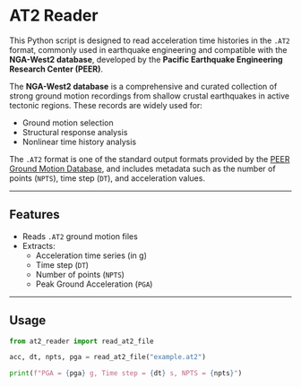 # AT2 Reader

This Python script is designed to read acceleration time histories in the `.AT2` format, commonly used in earthquake engineering and compatible with the **NGA-West2 database**, developed by the **Pacific Earthquake Engineering Research Center (PEER)**.

The **NGA-West2 database** is a comprehensive and curated collection of strong ground motion recordings from shallow crustal earthquakes in active tectonic regions. These records are widely used for:

- Ground motion selection  
- Structural response analysis  
- Nonlinear time history analysis  

The `.AT2` format is one of the standard output formats provided by the [PEER Ground Motion Database](https://ngawest2.berkeley.edu), and includes metadata such as the number of points (`NPTS`), time step (`DT`), and acceleration values.

---

## Features

- Reads `.AT2` ground motion files
- Extracts:
  - Acceleration time series (in g)
  - Time step (`DT`)
  - Number of points (`NPTS`)
  - Peak Ground Acceleration (`PGA`)

---

## Usage

```python
from at2_reader import read_at2_file

acc, dt, npts, pga = read_at2_file("example.at2")

print(f"PGA = {pga} g, Time step = {dt} s, NPTS = {npts}")
